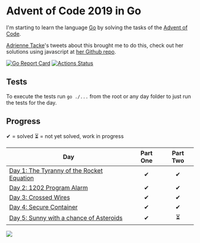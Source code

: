 # Advent of Code 2019 in Go
I'm starting to learn the language [Go](https://golang.org/) by solving the tasks of the [Advent of Code](https://adventofcode.com/).

[Adrienne Tacke](http://adrienne.io/)'s tweets about this brought me to do this, check out her solutions using javascript at [her Github repo](https://github.com/adriennetacke/advent-of-code-2019).

[![Go Report Card](https://goreportcard.com/badge/github.com/dArignac/advent-of-code-2019)](https://goreportcard.com/report/github.com/dArignac/advent-of-code-2019)
[![Actions Status](https://github.com/dArignac/advent-of-code-2019/workflows/Go/badge.svg)](https://github.com/dArignac/advent-of-code-2019/actions)

## Tests
To execute the tests run `go ./...` from the root or any day folder to just run the tests for the day.

## Progress

✔ = solved
⏳ = not yet solved, work in progress

| Day  | Part One | Part Two | 
|---|:---:|:---:|
| [Day 1: The Tyranny of the Rocket Equation](https://github.com/dArignac/advent-of-code-2019/tree/master/day1-the-tyranny-of-rocket-equation) | ✔ | ✔ |
| [Day 2: 1202 Program Alarm](https://github.com/dArignac/advent-of-code-2019/tree/master/day2-program-alert) | ✔ | ✔ |
| [Day 3: Crossed Wires](https://github.com/dArignac/advent-of-code-2019/tree/master/day3-crossed-wires) | ✔ | ✔ |
| [Day 4: Secure Container](https://github.com/dArignac/advent-of-code-2019/tree/master/day4-secure-container) | ✔ | ✔ |
| [Day 5: Sunny with a chance of Asteroids](https://github.com/dArignac/advent-of-code-2019/tree/master/day5-sunny-with-a-chance-of-asteroids) | ✔ | ⏳ |

![](https://media.giphy.com/media/3oz8xIGBOOz0fJuY2k/source.gif)
